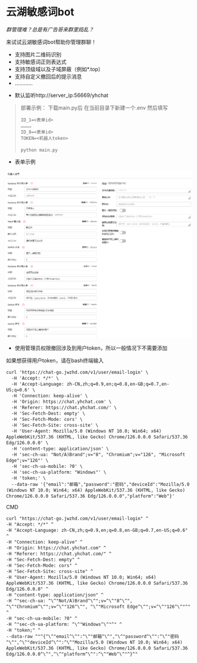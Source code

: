 # 云湖敏感词bot
*群管理难？总是有广告哥来群里捣乱？*

来试试云湖敏感词bot帮助你管理群聊！

* 支持图片二维码识别
* 支持敏感词正则表达式
* 支持顶级域以及子域屏蔽（例如*.top）
* 支持自定义撤回后的提示消息
* …………

- 默认监听http://server_ip:56669/yhchat

>部署示例：
>下载main.py后
>在当前目录下新建一个.env
>然后填写
>```
>ID_1=<表单id>
>…………
>ID_8=<表单id>
>TOKEN=<机器人token>
>
>python main.py

* 表单示例

![](images/1.png)

- 使用管理员权限撤回涉及到用户token，所以一般情况下不需要添加

如果想获得用户token，请在bash终端输入
```
curl 'https://chat-go.jwzhd.com/v1/user/email-login' \
  -H 'Accept: */*' \
  -H 'Accept-Language: zh-CN,zh;q=0.9,en;q=0.8,en-GB;q=0.7,en-US;q=0.6' \
  -H 'Connection: keep-alive' \
  -H 'Origin: https://chat.yhchat.com' \
  -H 'Referer: https://chat.yhchat.com/' \
  -H 'Sec-Fetch-Dest: empty' \
  -H 'Sec-Fetch-Mode: cors' \
  -H 'Sec-Fetch-Site: cross-site' \
  -H 'User-Agent: Mozilla/5.0 (Windows NT 10.0; Win64; x64) AppleWebKit/537.36 (KHTML, like Gecko) Chrome/126.0.0.0 Safari/537.36 Edg/126.0.0.0' \
  -H 'content-type: application/json' \
  -H 'sec-ch-ua: "Not/A)Brand";v="8", "Chromium";v="126", "Microsoft Edge";v="126"' \
  -H 'sec-ch-ua-mobile: ?0' \
  -H 'sec-ch-ua-platform: "Windows"' \
  -H 'token;' \
  --data-raw '{"email":"邮箱","password":"密码","deviceId":"Mozilla/5.0 (Windows NT 10.0; Win64; x64) AppleWebKit/537.36 (KHTML, like Gecko) Chrome/126.0.0.0 Safari/537.36 Edg/126.0.0.0","platform":"Web"}'
  ```
  CMD
  ```
  curl "https://chat-go.jwzhd.com/v1/user/email-login" ^
  -H "Accept: */*" ^
  -H "Accept-Language: zh-CN,zh;q=0.9,en;q=0.8,en-GB;q=0.7,en-US;q=0.6" ^
  -H "Connection: keep-alive" ^
  -H "Origin: https://chat.yhchat.com" ^
  -H "Referer: https://chat.yhchat.com/" ^
  -H "Sec-Fetch-Dest: empty" ^
  -H "Sec-Fetch-Mode: cors" ^
  -H "Sec-Fetch-Site: cross-site" ^
  -H "User-Agent: Mozilla/5.0 (Windows NT 10.0; Win64; x64) AppleWebKit/537.36 (KHTML, like Gecko) Chrome/126.0.0.0 Safari/537.36 Edg/126.0.0.0" ^
  -H "content-type: application/json" ^
  -H ^"sec-ch-ua: ^\^"Not/A)Brand^\^";v=^\^"8^\^", ^\^"Chromium^\^";v=^\^"126^\^", ^\^"Microsoft Edge^\^";v=^\^"126^\^"^" ^
  -H "sec-ch-ua-mobile: ?0" ^
  -H ^"sec-ch-ua-platform: ^\^"Windows^\^"^" ^
  -H "token;" ^
  --data-raw ^"^{^\^"email^\^":^\^"邮箱^\^",^\^"password^\^":^\^"密码^\^",^\^"deviceId^\^":^\^"Mozilla/5.0 (Windows NT 10.0; Win64; x64) AppleWebKit/537.36 (KHTML, like Gecko) Chrome/126.0.0.0 Safari/537.36 Edg/126.0.0.0^\^",^\^"platform^\^":^\^"Web^\^"^}^"
  ```